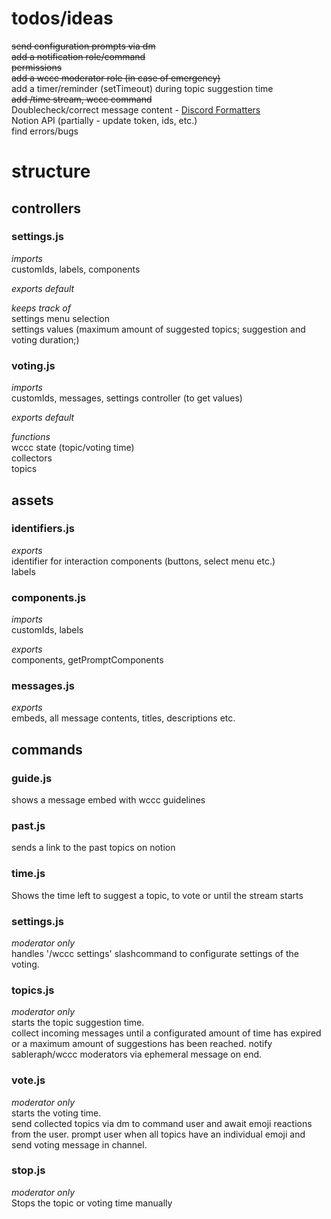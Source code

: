 # todos/ideas

~~send configuration prompts via dm~~<br>
~~add a notification role/command~~<br>
~~permissions~~<br>
~~add a wccc moderator role (in case of emergency)~~<br>
add a timer/reminder (setTimeout) during topic suggestion time<br>
~~add /time stream, wccc command~~<br>
Doublecheck/correct message content - [Discord Formatters](https://discord.js.org/#/docs/discord.js/main/class/Formatters?scrollTo=s-roleMention)<br>
Notion API (partially - update token, ids, etc.) <br>
find errors/bugs<br>

# structure

## controllers

### settings.js
*imports*<br>
customIds, labels, components

*exports default*

*keeps track of*<br>
settings menu selection<br>
settings values (maximum amount of suggested topics; suggestion and voting duration;)<br>

### voting.js
*imports*<br>
customIds, messages, settings controller (to get values)

*exports default*

*functions*<br>
wccc state (topic/voting time)<br>
collectors<br>
topics<br>

## assets

### identifiers.js
*exports*<br>
identifier for interaction components (buttons, select menu etc.)<br>
labels<br>

### components.js
*imports*<br>
customIds, labels

*exports*<br>
components, getPromptComponents

### messages.js
*exports*<br>
embeds, all message contents, titles, descriptions etc.

## commands

### guide.js
shows a message embed with wccc guidelines

### past.js
sends a link to the past topics on notion

### time.js
Shows the time left to suggest a topic, to vote or until the stream starts

### settings.js
*moderator only*<br>
handles '/wccc settings' slashcommand to configurate settings of the voting.

### topics.js
*moderator only*<br>
starts the topic suggestion time.<br>
collect incoming messages until a configurated amount of time has expired or a maximum amount of suggestions has been reached. notify sableraph/wccc moderators via ephemeral message on end.

### vote.js
*moderator only*<br>
starts the voting time.<br>
send collected topics via dm to command user and await emoji reactions from the user. prompt user when all topics have an individual emoji and send voting message in channel.

### stop.js
*moderator only*<br>
Stops the topic or voting time manually
